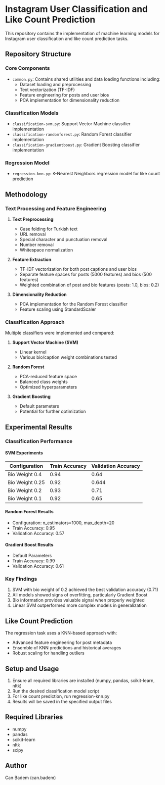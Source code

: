 # Instagram User Classification and Like Count Prediction

This repository contains the implementation of machine learning models for Instagram user classification and like count prediction tasks.

## Repository Structure

### Core Components
- `common.py`: Contains shared utilities and data loading functions including:
  - Dataset loading and preprocessing
  - Text vectorization (TF-IDF)
  - Feature engineering for posts and user bios
  - PCA implementation for dimensionality reduction

### Classification Models
- `classification-svm.py`: Support Vector Machine classifier implementation
- `classification-randomforest.py`: Random Forest classifier implementation
- `classification-gradientboost.py`: Gradient Boosting classifier implementation

### Regression Model
- `regression-knn.py`: K-Nearest Neighbors regression model for like count prediction

## Methodology

### Text Processing and Feature Engineering
1. **Text Preprocessing**
   - Case folding for Turkish text
   - URL removal
   - Special character and punctuation removal
   - Number removal
   - Whitespace normalization

2. **Feature Extraction**
   - TF-IDF vectorization for both post captions and user bios
   - Separate feature spaces for posts (5000 features) and bios (500 features)
   - Weighted combination of post and bio features (posts: 1.0, bios: 0.2)

3. **Dimensionality Reduction**
   - PCA implementation for the Random Forest classifier
   - Feature scaling using StandardScaler

### Classification Approach
Multiple classifiers were implemented and compared:
1. **Support Vector Machine (SVM)**
   - Linear kernel
   - Various bio/caption weight combinations tested
   
2. **Random Forest**
   - PCA-reduced feature space
   - Balanced class weights
   - Optimized hyperparameters

3. **Gradient Boosting**
   - Default parameters
   - Potential for further optimization

## Experimental Results

### Classification Performance

#### SVM Experiments
| Configuration | Train Accuracy | Validation Accuracy |
|---------------|---------------|-------------------|
| Bio Weight 0.4 | 0.94 | 0.64 |
| Bio Weight 0.25 | 0.92 | 0.644 |
| Bio Weight 0.2 | 0.93 | 0.71 |
| Bio Weight 0.1 | 0.92 | 0.65 |

#### Random Forest Results
- Configuration: n_estimators=1000, max_depth=20
- Train Accuracy: 0.95
- Validation Accuracy: 0.57

#### Gradient Boost Results
- Default Parameters
- Train Accuracy: 0.99
- Validation Accuracy: 0.61

### Key Findings
1. SVM with bio weight of 0.2 achieved the best validation accuracy (0.71)
2. All models showed signs of overfitting, particularly Gradient Boost
3. Bio information provides valuable signal when properly weighted
4. Linear SVM outperformed more complex models in generalization

## Like Count Prediction
The regression task uses a KNN-based approach with:
- Advanced feature engineering for post metadata
- Ensemble of KNN predictions and historical averages
- Robust scaling for handling outliers

## Setup and Usage
1. Ensure all required libraries are installed (numpy, pandas, scikit-learn, nltk)
2. Run the desired classification model script
3. For like count prediction, run regression-knn.py
4. Results will be saved in the specified output files

## Required Libraries
- numpy
- pandas
- scikit-learn
- nltk
- scipy

## Author
Can Badem (can.badem)
